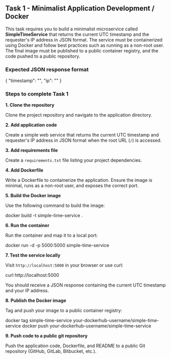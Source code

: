## Task 1 - Minimalist Application Development / Docker

This task requires you to build a minimalist microservice called **SimpleTimeService** that returns the current UTC timestamp and the requester's IP address in JSON format. The service must be containerized using Docker and follow best practices such as running as a non-root user. The final image must be published to a public container registry, and the code pushed to a public repository.

### Expected JSON response format

{ "timestamp": "", "ip": "" }


### Steps to complete Task 1

**1. Clone the repository**

Clone the project repository and navigate to the application directory.

**2. Add application code**

Create a simple web service that returns the current UTC timestamp and requester's IP address in JSON format when the root URL (`/`) is accessed.

**3. Add requirements file**

Create a `requirements.txt` file listing your project dependencies.

**4. Add Dockerfile**

Write a Dockerfile to containerize the application. Ensure the image is minimal, runs as a non-root user, and exposes the correct port.

**5. Build the Docker image**

Use the following command to build the image:

docker build -t simple-time-service .


**6. Run the container**

Run the container and map it to a local port:

docker run -d -p 5000:5000 simple-time-service



**7. Test the service locally**

Visit `http://localhost:5000` in your browser or use curl:

curl http://localhost:5000


You should receive a JSON response containing the current UTC timestamp and your IP address.

**8. Publish the Docker image**

Tag and push your image to a public container registry:

docker tag simple-time-service your-dockerhub-username/simple-time-service docker push your-dockerhub-username/simple-time-service



**9. Push code to a public git repository**

Push the application code, Dockerfile, and README to a public Git repository (GitHub, GitLab, Bitbucket, etc.).

